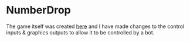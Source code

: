 # NumberDrop
The game itself was created [here](https://github.com/yangshun/2048-python) and I have made changes to the control inputs & graphics outputs to allow it to be controlled by a bot.
